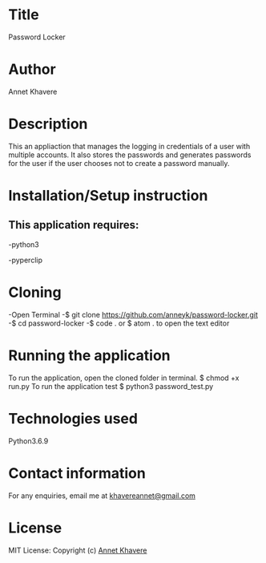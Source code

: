 # Title
Password Locker
# Author 
Annet Khavere
# Description
This an appliaction that manages the logging in credentials of a user with multiple accounts.
It also stores the passwords and generates passwords for the user if the user chooses not to create a password manually.
# Installation/Setup instruction
## This application requires:
  -python3
  
  -pyperclip
 # Cloning
 -Open Terminal
 -$ git clone https://github.com/anneyk/password-locker.git
 -$ cd password-locker
 -$ code . or $ atom . to open the text editor
 # Running the application
 To run the application, open the cloned folder in terminal.
 $ chmod +x run.py
 To run the application test
 $ python3 password_test.py
 # Technologies used
 Python3.6.9
 # Contact information
 For any enquiries, email me at khavereannet@gmail.com
 # License
 MIT License:
 Copyright (c) <a href = "https://github.com/anneyk">Annet Khavere</a>
 
